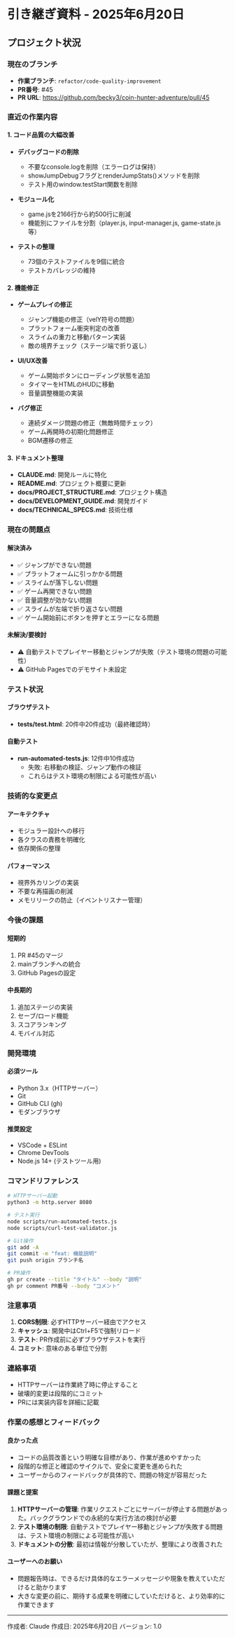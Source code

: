 # 引き継ぎ資料 - 2025年6月20日

## プロジェクト状況

### 現在のブランチ
- **作業ブランチ**: `refactor/code-quality-improvement`
- **PR番号**: #45
- **PR URL**: https://github.com/becky3/coin-hunter-adventure/pull/45

### 直近の作業内容

#### 1. コード品質の大幅改善
- **デバッグコードの削除**
  - 不要なconsole.logを削除（エラーログは保持）
  - showJumpDebugフラグとrenderJumpStats()メソッドを削除
  - テスト用のwindow.testStart関数を削除

- **モジュール化**
  - game.jsを2166行から約500行に削減
  - 機能別にファイルを分割（player.js, input-manager.js, game-state.js等）

- **テストの整理**
  - 73個のテストファイルを9個に統合
  - テストカバレッジの維持

#### 2. 機能修正
- **ゲームプレイの修正**
  - ジャンプ機能の修正（velY符号の問題）
  - プラットフォーム衝突判定の改善
  - スライムの重力と移動パターン実装
  - 敵の境界チェック（ステージ端で折り返し）

- **UI/UX改善**
  - ゲーム開始ボタンにローディング状態を追加
  - タイマーをHTMLのHUDに移動
  - 音量調整機能の実装

- **バグ修正**
  - 連続ダメージ問題の修正（無敵時間チェック）
  - ゲーム再開時の初期化問題修正
  - BGM遷移の修正

#### 3. ドキュメント整理
- **CLAUDE.md**: 開発ルールに特化
- **README.md**: プロジェクト概要に更新
- **docs/PROJECT_STRUCTURE.md**: プロジェクト構造
- **docs/DEVELOPMENT_GUIDE.md**: 開発ガイド
- **docs/TECHNICAL_SPECS.md**: 技術仕様

### 現在の問題点

#### 解決済み
- ✅ ジャンプができない問題
- ✅ プラットフォームに引っかかる問題
- ✅ スライムが落下しない問題
- ✅ ゲーム再開できない問題
- ✅ 音量調整が効かない問題
- ✅ スライムが左端で折り返さない問題
- ✅ ゲーム開始前にボタンを押すとエラーになる問題

#### 未解決/要検討
- ⚠️ 自動テストでプレイヤー移動とジャンプが失敗（テスト環境の問題の可能性）
- ⚠️ GitHub Pagesでのデモサイト未設定

### テスト状況

#### ブラウザテスト
- **tests/test.html**: 20件中20件成功（最終確認時）

#### 自動テスト
- **run-automated-tests.js**: 12件中10件成功
  - 失敗: 右移動の検証、ジャンプ動作の検証
  - これらはテスト環境の制限による可能性が高い

### 技術的な変更点

#### アーキテクチャ
- モジュラー設計への移行
- 各クラスの責務を明確化
- 依存関係の整理

#### パフォーマンス
- 視界外カリングの実装
- 不要な再描画の削減
- メモリリークの防止（イベントリスナー管理）

### 今後の課題

#### 短期的
1. PR #45のマージ
2. mainブランチへの統合
3. GitHub Pagesの設定

#### 中長期的
1. 追加ステージの実装
2. セーブ/ロード機能
3. スコアランキング
4. モバイル対応

### 開発環境

#### 必須ツール
- Python 3.x（HTTPサーバー）
- Git
- GitHub CLI (gh)
- モダンブラウザ

#### 推奨設定
- VSCode + ESLint
- Chrome DevTools
- Node.js 14+ (テストツール用)

### コマンドリファレンス

```bash
# HTTPサーバー起動
python3 -m http.server 8080

# テスト実行
node scripts/run-automated-tests.js
node scripts/curl-test-validator.js

# Git操作
git add -A
git commit -m "feat: 機能説明"
git push origin ブランチ名

# PR操作
gh pr create --title "タイトル" --body "説明"
gh pr comment PR番号 --body "コメント"
```

### 注意事項

1. **CORS制限**: 必ずHTTPサーバー経由でアクセス
2. **キャッシュ**: 開発中はCtrl+F5で強制リロード
3. **テスト**: PR作成前に必ずブラウザテストを実行
4. **コミット**: 意味のある単位で分割

### 連絡事項

- HTTPサーバーは作業終了時に停止すること
- 破壊的変更は段階的にコミット
- PRには実装内容を詳細に記載

### 作業の感想とフィードバック

#### 良かった点
- コードの品質改善という明確な目標があり、作業が進めやすかった
- 段階的な修正と確認のサイクルで、安全に変更を進められた
- ユーザーからのフィードバックが具体的で、問題の特定が容易だった

#### 課題と提案
1. **HTTPサーバーの管理**: 作業リクエストごとにサーバーが停止する問題があった。バックグラウンドでの永続的な実行方法の検討が必要
2. **テスト環境の制限**: 自動テストでプレイヤー移動とジャンプが失敗する問題は、テスト環境の制限による可能性が高い
3. **ドキュメントの分散**: 最初は情報が分散していたが、整理により改善された

#### ユーザーへのお願い
- 問題報告時は、できるだけ具体的なエラーメッセージや現象を教えていただけると助かります
- 大きな変更の前に、期待する成果を明確にしていただけると、より効率的に作業できます

---

作成者: Claude
作成日: 2025年6月20日
バージョン: 1.0